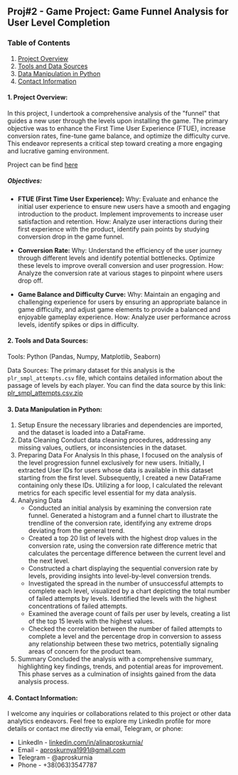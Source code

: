 
## **Proj#2** - Game Project: Game Funnel Analysis for User Level Completion
### **Table of Contents**
1. [Project Overview](#project-overview)
2. [Tools and Data Sources](#Tools-and-Data-Sources)
3. [Data Manipulation in Python](#Data-Manipulation-in-Python)
4. [Contact Information](#Contact-Information)

#### 1. Project Overview:
In this project, I undertook a comprehensive analysis of the "funnel" that guides a new user through the levels upon installing the game. The primary objective was to enhance the First Time User Experience (FTUE), increase conversion rates, fine-tune game balance, and optimize the difficulty curve. This endeavor represents a critical step toward creating a more engaging and lucrative gaming environment.

Project can be find [here](https://github.com/aproskurnia/Data-Analyst-Portfolio/blob/f13f6f72e2c85c29ba14990f2cea6561b9bc7d9e/Proj%232%20-%20Game%20project%3A%20Funnel%20of%20levels%20completing/Game_project.ipynb)

##### Objectives:
- **FTUE (First Time User Experience):**
Why: Evaluate and enhance the initial user experience to ensure new users have a smooth and engaging introduction to the product. Implement improvements to increase user satisfaction and retention.
How: Analyze user interactions during their first experience with the product, identify pain points by studying conversion drop in the game funnel.

- **Conversion Rate:**
Why: Understand the efficiency of the user journey through different levels and identify potential bottlenecks. Optimize these levels to improve overall conversion and user progression.
How: Analyze the conversion rate at various stages to pinpoint where users drop off. 

- **Game Balance and Difficulty Curve:**
Why: Maintain an engaging and challenging experience for users by ensuring an appropriate balance in game difficulty, and adjust game elements to provide a balanced and enjoyable gameplay experience.
How: Analyze user performance across levels, identify spikes or dips in difficulty.

#### 2. Tools and Data Sources:
Tools: Python (Pandas, Numpy, Matplotlib, Seaborn)

Data Sources: The primary dataset for this analysis is the `plr_smpl_attempts.csv` file, which contains detailed information about the passage of levels by each player.
You can find the data source by this link: [plr_smpl_attempts.csv.zip](https://drive.google.com/file/d/1eU3QhGmRFP2vmtMNhvkKDGexoizaDtsn/view?usp=sharing)

#### 3. Data Manipulation in Python:
1. Setup
   Ensure the necessary libraries and dependencies are imported, and the dataset is loaded into a DataFrame.
3. Data Cleaning
   Conduct data cleaning procedures, addressing any missing values, outliers, or inconsistencies in the dataset.
4. Preparing Data For Analysis
   In this phase, I focused on the analysis of the level progression funnel exclusively for new users. Initially, I extracted User IDs for users whose data is available in this dataset starting from the first level. Subsequently, I created a new DataFrame containing only these IDs. Utilizing a for loop, I calculated the relevant metrics for each specific level essential for my data analysis.
6. Analysing Data
   - Conducted an initial analysis by examining the conversion rate funnel. Generated a histogram and a funnel chart to illustrate the trendline of the conversion rate, identifying any extreme drops deviating from the general trend.
   - Created a top 20 list of levels with the highest drop values in the conversion rate, using the conversion rate difference metric that calculates the percentage difference between the current level and the next level.
   - Constructed a chart displaying the sequential conversion rate by levels, providing insights into level-by-level conversion trends.
   - Investigated the spread in the number of unsuccessful attempts to complete each level, visualized by a chart depicting the total number of failed attempts by levels. Identified the levels with the highest concentrations of failed attempts.
   - Examined the average count of fails per user by levels, creating a list of the top 15 levels with the highest values.
   - Checked the correlation between the number of failed attempts to complete a level and the percentage drop in conversion to assess any relationship between these two metrics, potentially signaling areas of concern for the product team.
4. Summary
   Concluded the analysis with a comprehensive summary, highlighting key findings, trends, and potential areas for improvement. This phase serves as a culmination of insights gained from the data analysis process.

#### 4. Contact Information:
I welcome any inquiries or collaborations related to this project or other data analytics endeavors. Feel free to explore my LinkedIn profile for more details or contact me directly via email, Telegram, or phone:
- LinkedIn - [linkedin.com/in/alinaproskurnia/](https://www.linkedin.com/in/alinaproskurnia/)
- Email - aproskurnya1991@gmail.com
- Telegram - @aproskurnia
- Phone - +38(063)3547787

